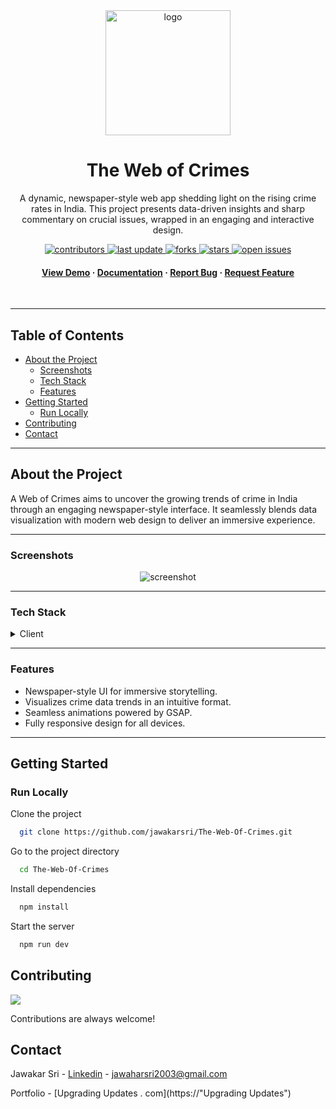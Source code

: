 <div align="center">

  <img src="https://github.com/user-attachments/assets/fb1ec5c0-f5ea-44e0-be85-8ea0b3db38bb" alt="logo" width="200" height="auto" />
  <h1>The Web of Crimes</h1>
  
  <p>
   A dynamic, newspaper-style web app shedding light on the rising crime rates in India. This project presents data-driven insights and sharp commentary on crucial issues, wrapped in an engaging and interactive design.
  </p>
  
<!-- Badges -->
<p>
  <a href="https://github.com/jawakarsri/The-Web-Of-Crimes">
    <img src="https://img.shields.io/github/contributors/jawakarsri/The-Web-Of-Crimes" alt="contributors" />
  </a>
  <a href="https://github.com/jawakarsri/The-Web-Of-Crimes">
    <img src="https://img.shields.io/github/last-commit/jawakarsri/The-Web-Of-Crimes" alt="last update" />
  </a>
  <a href="https://github.com/jawakarsri/The-Web-Of-Crimes">
    <img src="https://img.shields.io/github/forks/jawakarsri/The-Web-Of-Crimes" alt="forks" />
  </a>
  <a href="https://github.com/jawakarsri/The-Web-Of-Crimes">
    <img src="https://img.shields.io/github/stars/jawakarsri/The-Web-Of-Crimes" alt="stars" />
  </a>
  <a href="https://github.com/jawakarsri/The-Web-Of-Crimes">
    <img src="https://img.shields.io/github/issues/jawakarsri/The-Web-Of-Crimes" alt="open issues" />
  </a>
 
</p>
   
<h4>
    <a href="https://thewebofcrimes.vercel.app/">View Demo</a>
  <span> · </span>
    <a href="https://github.com/jawakarsri/The-Web-Of-Crimes">Documentation</a>
  <span> · </span>
    <a href="https://github.com/jawakarsri/The-Web-Of-Crimes/issues/">Report Bug</a>
  <span> · </span>
    <a href="https://github.com/jawakarsri/The-Web-Of-Crimes/issues/">Request Feature</a>
  </h4>
</div>

<br />

---

## Table of Contents

- [About the Project](#about-the-project)
  * [Screenshots](#screenshots)
  * [Tech Stack](#tech-stack)
  * [Features](#features)
- [Getting Started](#getting-started)
  * [Run Locally](#run-locally)
- [Contributing](#contributing)
- [Contact](#contact)

---

## About the Project

A Web of Crimes aims to uncover the growing trends of crime in India through an engaging newspaper-style interface. It seamlessly blends data visualization with modern web design to deliver an immersive experience.

---

### Screenshots

<div align="center"> 
  <img src="https://github.com/user-attachments/assets/fb1ec5c0-f5ea-44e0-be85-8ea0b3db38bb" alt="screenshot" />
</div>

---

### Tech Stack

<details>
  <summary>Client</summary>
  <ul>
        <li><a href="https://reactjs.org/">React.js</a></li>
        <li><a href="https://www.typescriptlang.org/">Typescript</a></li>
        <li><a href="https://tailwindcss.com/">TailwindCSS</a></li>
        <li><a href="https://greensock.com/">GSAP</a></li>
  </ul>
</details>

---

### Features

- Newspaper-style UI for immersive storytelling.
- Visualizes crime data trends in an intuitive format.
- Seamless animations powered by GSAP.
- Fully responsive design for all devices.

---

## Getting Started

### Run Locally

Clone the project

```bash
  git clone https://github.com/jawakarsri/The-Web-Of-Crimes.git
```

Go to the project directory

```bash
  cd The-Web-Of-Crimes
```

Install dependencies

```bash
  npm install
```

Start the server

```bash
  npm run dev
```



<!-- Contributing -->
## Contributing

<a href="https://github.com/jawakarsri/The-Web-Of-Crimes/contributors">
  <img src="https://contrib.rocks/image?repo=jawakarsri/The-Web-Of-Crimes" />
</a>


Contributions are always welcome!



<!-- Contact -->
##  Contact

Jawakar Sri - [Linkedin](https://www.linkedin.com/in/jawakarsri/ ) - jawaharsri2003@gmail.com

Portfolio - [Upgrading Updates . com](https://"Upgrading Updates")

